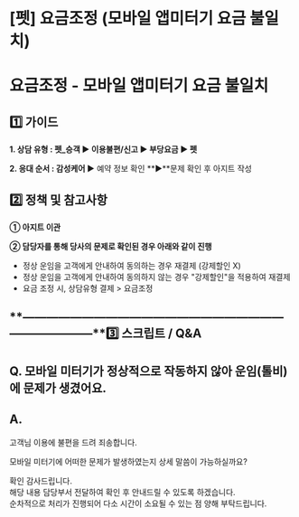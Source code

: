 # [펫] 요금조정 (모바일 앱미터기 요금 불일치)

**요금조정 - 모바일 앱미터기 요금 불일치**
==========================

**1️⃣ 가이드**
-----------

**1. 상담 유형 : 펫\_승객 ▶ 이용불편/신고 ▶ 부당요금 ▶ 펫**

**2. 응대 순서 : 감성케어 ▶** 예약 정보 확인 **▶**문제 확인 후 아지트 작성

**2️⃣ 정책 및 참고사항**
-----------------

**① 아지트 이관**

**② 담당자를 통해 당사의 문제로 확인된 경우 아래와 같이 진행**

* 정상 운임을 고객에게 안내하여 동의하는 경우 재결제 (강제할인 X)
* 정상 운임을 고객에게 안내하여 동의하지 않는 경우 "강제할인"을 적용하여 재결제
* 요금 조정 시, 상담유형 결제 > 요금조정

**―****―****―****―****―****―****―****―****―****―****―****―****―****―****―****―****―****―****―****―****―****―****―****―****―****―****―****―****―****3️⃣ 스크립트 / Q&A**
-------------------------------------------------------------------------------------------------------------------------------------------------------------------

**Q. 모바일 미터기가 정상적으로 작동하지 않아 운임(톨비)에 문제가 생겼어요.**
-----------------------------------------------

**A.**
------

고객님 이용에 불편을 드려 죄송합니다.

모바일 미터기에 어떠한 문제가 발생하였는지 상세 말씀이 가능하실까요?

확인 감사드립니다.  
해당 내용 담당부서 전달하여 확인 후 안내드릴 수 있도록 하겠습니다.  
순차적으로 처리가 진행되어 다소 시간이 소요될 수 있는 점 양해 부탁드립니다.